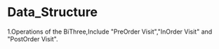 # Data_Structure

1.Operations of the BiThree,Include "PreOrder Visit","InOrder Visit" and "PostOrder Visit".
